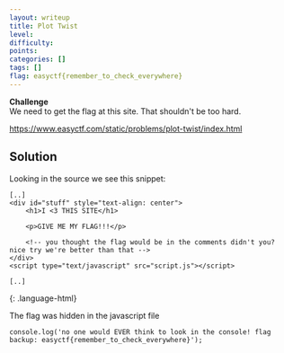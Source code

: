```yaml
---
layout: writeup
title: Plot Twist
level: 
difficulty: 
points: 
categories: []
tags: []
flag: easyctf{remember_to_check_everywhere}
---
```

**Challenge**  
We need to get the flag at this site. That shouldn't be too hard.

https://www.easyctf.com/static/problems/plot-twist/index.html

## Solution

Looking in the source we see this snippet:

    [..]
    <div id="stuff" style="text-align: center">
        <h1>I <3 THIS SITE</h1>
    
        <p>GIVE ME MY FLAG!!!</p>
    
        <!-- you thought the flag would be in the comments didn't you? nice try we're better than that -->
    </div>
    <script type="text/javascript" src="script.js"></script>
    
    [..]
{: .language-html}

The flag was hidden in the javascript file

    console.log('no one would EVER think to look in the console! flag backup: easyctf{remember_to_check_everywhere}');

